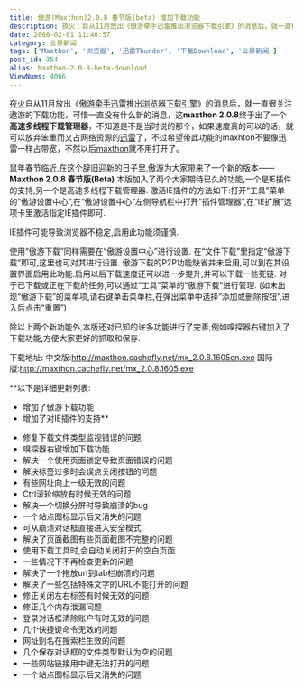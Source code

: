 ```yaml
---
title: 傲游(Maxthon)2.0.8 春节版(beta) 增加下载功能
description: 夜火：自从11月放出《傲游牵手迅雷推出浏览器下载引擎》的消息后，就一直很关注遨游的下载功能，可惜一直没有什么新的消息，这maxthon2.0.8终于出了一个高速多线程下载管理器，不知道是不是当时说的那个，如果速度真的可以的话，就可以放弃笨重而又占网络资源的迅雷了，不过希望带此功能的maxhton不要像迅雷一样占带宽，不然以后maxthon就不用打开了。鼠年春节临近,在这个辞旧迎新的日子里,傲游为大家带来了一个新的版本——Maxthon2.0.8春节版(Beta)本版加入了两个大家期待已久的功能,一个是IE插件的支持,另一个是高速多线程下载管理器.激活IE插件的方法如下:打开“工具”菜单的“傲游设置中心”,在“傲游设置中心”左侧导航栏中打开“插件管理器”,在“IE扩展”选项卡里激活指定IE插件即可.
date: 2008-02-01 11:46:57
category: 业界新闻
tags: ['Maxthon', '浏览器', '迅雷Thunder', '下载Download', '业界新闻']
post_id: 354
alias: Maxthon-2.0.8-beta-download
ViewNums: 4066
---
```


[夜火](/blog/)自从11月放出《[傲游牵手迅雷推出浏览器下载引擎](/blog/aoyou-maxthon-and-xunlei-thunder)》的消息后，就一直很关注遨游的下载功能，可惜一直没有什么新的消息，这**maxthon 2.0.8**终于出了一个**高速多线程下载管理器**，不知道是不是当时说的那个，如果速度真的可以的话，就可以放弃笨重而又占网络资源的[迅雷](/tags/%E8%BF%85%E9%9B%B7Thunder)了，不过希望带此功能的maxhton不要像迅雷一样占带宽，不然以后[maxthon](/blog/maxthon-v207-build-1030-final)就不用打开了。

鼠年春节临近,在这个辞旧迎新的日子里,傲游为大家带来了一个新的版本——**Maxthon 2.0.8 春节版(Beta)**
本版加入了两个大家期待已久的功能,一个是IE插件的支持,另一个是高速多线程下载管理器.
激活IE插件的方法如下:打开“工具”菜单的“傲游设置中心”,在“傲游设置中心”左侧导航栏中打开“插件管理器”,在“IE扩展”选项卡里激活指定IE插件即可.

IE插件可能导致浏览器不稳定,启用此功能须谨慎.

使用“傲游下载”同样需要在“傲游设置中心”进行设置.
在“文件下载”里指定“傲游下载”即可,这里也可对其进行设置.
傲游下载的P2P功能缺省并未启用,可以到在其设置界面启用此功能.启用以后下载速度还可以进一步提升,并可以下载一些死链.
对于已下载或正在下载的任务,可以通过“工具”菜单的“傲游下载”进行管理.
(如未出现“傲游下载”的菜单项,请右键单击菜单栏,在弹出菜单中选择“添加或删除按钮”,进入后点击“重置”)

除以上两个新功能外,本版还对已知的许多功能进行了完善,例如嗅探器右键加入了下载功能,方便大家更好的抓取和保存.

下载地址:
中文版:<http://maxthon.cachefly.net/mx_2.0.8.1605cn.exe>
国际版:<http://maxthon.cachefly.net/mx_2.0.8.1605.exe>

**以下是详细更新列表:
+ 增加了傲游下载功能
+ 增加了对IE插件的支持**

* 修复下载文件类型监视错误的问题
* 嗅探器右键增加下载功能
* 解决一个使用页面锁定导致页面错误的问题
* 解决标签过多时会误点关闭按钮的问题
* 有些网址向上一级无效的问题
* Ctrl滚轮缩放有时候无效的问题
* 解决一个切换分屏时导致崩溃的bug
* 一个站点图标显示后又消失的问题
* 可从崩溃对话框直接进入安全模式
* 解决了页面截图有些页面截图不完整的问题
* 使用下载工具时,会自动关闭打开的空白页面
* 一些情况下不再检查更新的问题
* 解决了一个拖放url到tab栏崩溃的问题
* 解决了一些包括特殊文字的URL不能打开的问题
* 修正关闭左右标签有时候无效的问题
* 修正几个内存泄漏问题
* 登录对话框清除账户有时无效的问题
* 几个快捷键命令无效的问题
* 网址别名在搜索栏生效的问题
* 几个保存对话框的文件类型默认为空的问题
* 一些网站链接用中键无法打开的问题
* 一个站点图标显示后又消失的问题

